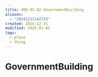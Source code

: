 ```yaml
---
title: 408.02.02 GovernmentBuilding
aliases:
  - "20241231142733"
created: 2024-12-31
modified: 2025-01-01
tags:
  - place
  - thing
---
```

# GovernmentBuilding
